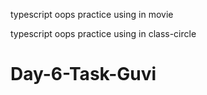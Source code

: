 typescript oops practice using in movie

typescript oops practice using in class-circle

# Day-6-Task-Guvi
